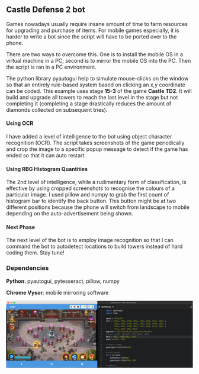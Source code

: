 ## Castle Defense 2 bot

Games nowadays usually require insane amount of time to farm resources for upgrading and purchase of items. For mobile games especially, it is harder to write a bot since the script will have to be ported over to the phone.

There are two ways to overcome this. One is to install the mobile OS in a virtual machine in a PC; second is to mirror the mobile OS into the PC. Then the script is  ran in a PC environment.

The python library pyautogui help to simulate mouse-clicks on the window so that an entirely rule-based system based on clicking an x,y coordinate can be coded. This example uses stage **15-3** of the game **Castle TD2**. It will build and upgrade all towers to reach the last level in the stage but not completing it (completing a stage drastically reduces the amount of diamonds collected on subsequent tries). 

#### Using OCR

I have added a level of intelligence to the bot using object character recognition (OCR). The script takes screenshots of the game periodically and crop the image to a specific popup message to detect if the game has ended so that it can auto restart.

#### Using RBG Histogram Quantities

The 2nd level of intelligence, while a rudimentary form of classification, is effective by using cropped screenshots to recognise the colours of a particular image. I used pillow and numpy to grab the first count of histogram bar to identify the back button. This button might be at two different positions because the phone will switch from landscape to mobile depending on the auto-advertisement being shown.

#### Next Phase

The next level of the bot is to employ image recognition so that I can command the bot to autodetect locations to build towers instead of hard coding them. Stay tune!

### Dependencies
__Python__: pyautogui, pytesseract, pillow, numpy

__Chrome Vysor__: mobile mirroring software

![screenshot](https://github.com/mapattacker/castletd2-bot/blob/master/Screenshot.png)